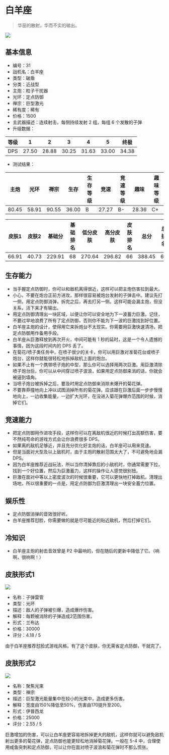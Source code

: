 # 白羊座

> 华丽的散射，华而不实的输出。

<img src="/ships/ship_31.png" style={{zoom:1}}/>

## 基本信息

- 编号：31
- 战机名：白羊座
- 类型：破盾
- 分类：近战型
- 主炮：粒子干扰器
- 光环：定点防御
- 禅宗：巨型激光
- 稀有度：稀有
- 价格：1500
- 主武器描述：连续射击，每侧持续发射 2 组，每组 6 个发散的子弹
- 升级数据：

| 等级 | 1 | 2 | 3 | 4 | 5 | 终极 |
|--|--|--|--|--|--|--|
| DPS | 27.50 | 28.88 | 30.25 | 31.63 | 33.00 | 34.38 |

- 测试结果：

| 主炮 | 光环 | 禅宗 | 生存 | 生存等级 | 竞速 | 竞速等级 | 趣味 | 趣味等级 |
|--|--|--|--|--|--|--|--|--|
| 80.45 | 58.91 | 90.55 | 36.00 | B | 27.27 | B- | 28.36 | C+ |

| 皮肤1 | 皮肤2 | 基础分 | 基础排名 | 低分皮肤 | 高分皮肤 | 皮肤排名 | 总分 | 总排名 |
|--|--|--|--|--|--|--|--|--|
| 66.91 | 40.73 | 229.91 | 68 | 270.64 | 296.82 | 66 | 388.45 | 64 |

## 生存能力

- 当手握定点防御时，你可以和敌机离得很近，这样可以把主炮伤害拉到最大。
- 小心，不要在炮台正前方进攻，那样很容易被炮台发射的子弹击中。建议先打一侧，用定点防御消弹，拆完之后，再去打另一侧。这样可能会漏主炮，但没关系，活下来才有输出。
- 用定点防御清理出一块区域，以便让你可以安全地为下一波蓄力巨激。记住，不要过早地浪费了所有了定点防御，否则你不能为下一波的巨激找到好位置。
- 白羊座主炮的设计，使得用它来拆炮台不太现实。你需要用巨激快速清场，把定点防御用作备用手段。
- 白羊座从巨激释放到再次开火，中间可能有 1 秒的延时，这是一个令人遗憾的事情，因为这段时间内的 DPS 丢了。
- 在菊花/喷子类任务中，在喷子很少的关卡，你可以用巨激对准菊花台或喷子炮台，这样你就能很轻松地拆掉敌机上面的炮台。
- 如果不止有一个携带喷子炮的中型，那么你可以选择用两次巨激。用巨激清除喷子炮台后，你可以从中间穿过喷子波浪，如果用定点防御来消的话，你就会被逼到墙角。
- 当喷子炮台被拆掉之后，要及时用定点防御来消除未爆开的菊花弹。
- 不要靠莽撞地向上冲以试图消掉所有的菊花弹。应该跟在巨激后面一步步慢慢地向上，一边收集能量，一边扩大光环，在没进入菊花弹爆炸范围的时候，消掉它们。

## 竞速能力

- 把定点防御用作进攻手段，这样你可以在离敌机很近的时候打出高额伤害，要不然纯苟命的游戏方式会让你浪费很多 DPS。
- 如果离的敌机足够近，并且充分优化好主炮的话，白羊座可以用来竞速。
- 但是当面对大型及以上敌机时，由于主炮的散射范围太大了，不可避免地会漏 DPS。
- 因为白羊座推荐近战玩法，所以当你清掉靠后的小敌机时，你通常需要下拉，找到一个好位置，然后为巨激蓄力，这样的操作让人感觉很别扭。
- 巨激在面对中等以上密度波次的时候很重要，它可以更快地打掉敌机，清理出场地，所以很重要的一点是，用定点防御为巨激清理出一块安全蓄力位置。

## 娱乐性

- 定点防御消弹的音效很好听。
- 白羊座推荐怼脸，你需要做的就是尽可能近的贴近敌机，然后打掉它们。

## 冷知识

- 白羊座主炮的射击音效曾是 P2 中最响的，但在随后的更新中降低了它。（响啊，很响啊！）

## 皮肤形式1

<img src="/ships/ship_31_apex_1.png" style={{zoom:1}}/>

- 名称：子弹雷管
- 类型：光环
- 描述：敌人的子弹被引爆，造成爆炸伤害。
- 解释：每颗被消除的子弹造成2范围伤害。
- 形式：兰布达
- 价格：30000
- 评分：4.18 / 5

由于白羊座推荐怼脸式游戏风格，有了这个皮肤，你无需省定点防御，干就完了。

## 皮肤形式2

<img src="/ships/ship_31_apex_2.png" style={{zoom:1}}/>

- 名称：聚焦光束
- 类型：禅宗
- 描述：巨型激光能量集中在较小的光束中，造成更多伤害。
- 解释：宽度由150%降低至50%，伤害由170提升至200。
- 形式：伊普西龙
- 价格：25000
- 评分：2.55 / 5

巨激增加的伤害，可以让白羊座更容易地拆掉更大的敌机，这样你就可以避免敌机射出更多的菊花弹，定点防御也能更轻松地消掉菊花弹。一般在 5-4 中，合理使用咸鱼突刺和定点防御，可以让你在面对喷子波浪和菊花弹时不那么慌张。
